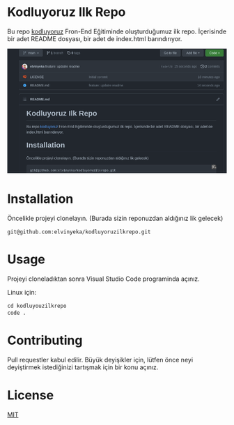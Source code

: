 # Kodluyoruz Ilk Repo

Bu repo [kodluyoruz](https://kodluyoruz.org/tr/kodluyoruz/) Fron-End Eğitiminde oluşturduğumuz ilk repo. İçerisinde bir adet README dosyası, bir adet de index.html barındırıyor.

![sample](./sample.png)

# Installation

Öncelikle projeyi clonelayın. (Burada sizin reponuzdan aldığınız lik gelecek)

```
git@github.com:elvinyeka/kodluyoruzilkrepo.git

```

# Usage

Projeyi cloneladıktan sonra Visual Studio Code programinda açınız.

Linux için:

```
cd kodluyouzilkrepo
code .

```

# Contributing

Pull requestler kabul edilir. Büyük deyişikler için, lütfen önce neyi deyiştirmek istediğinizi tartışmak için bir konu açınız.

# License

[MIT](https://choosealicense.com/licenses/mit/)
